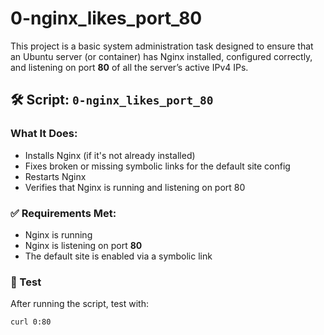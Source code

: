# 0-nginx_likes_port_80

This project is a basic system administration task designed to ensure that an Ubuntu server (or container) has Nginx installed, configured correctly, and listening on port **80** of all the server’s active IPv4 IPs.

## 🛠️ Script: `0-nginx_likes_port_80`

### What It Does:
- Installs Nginx (if it's not already installed)
- Fixes broken or missing symbolic links for the default site config
- Restarts Nginx
- Verifies that Nginx is running and listening on port 80

### ✅ Requirements Met:
- Nginx is running
- Nginx is listening on port **80**
- The default site is enabled via a symbolic link

### 🧪 Test

After running the script, test with:

```bash
curl 0:80

